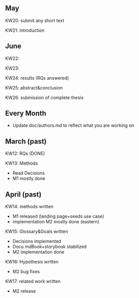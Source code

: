 ## May

KW20: submit any short text

KW21: introduction

## June

KW22:

KW23:

KW24: results (RQs answered)

KW25: abstract&conclusion

KW26: submission of complete thesis

## Every Month

- Update doc/authors.md to reflect what you are working on

## March (past)

KW12: RQs (DONE)

KW13: Methods

- Read Decisions
- M1 mostly done

## April (past)

KW14: methods written

- M1 released (landing page+seeds use case)
- implementation M2 mostly done (eastern)

KW15: Glossary&Goals written

- Decisions implemented
- Docu mdBook+storybook stabilized
- M2 implementation done

KW16: Hypothesis written

- M2 bug fixes

KW17: related work written

- M2 release
